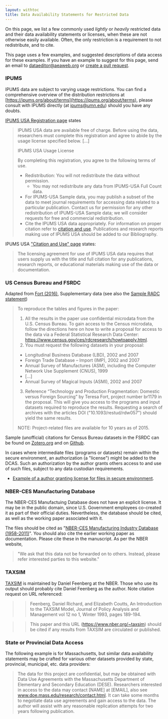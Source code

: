 ```yaml
---
layout: withtoc
title: Data Availability Statements for Restricted Data
---
```


On this page, we list a few commonly used *lightly* or *heavily* restricted data and their data availability statements or licenses, when these are not otherwise easily available. Often, the only restriction is a requirement to not redistribute, and to cite. 

This page uses a few examples, and suggested descriptions of data access for these examples. If you have an example to suggest for this page, send an email to dataeditor@aeaweb.org or [create a pull request](https://github.com/social-science-data-editors/guidance/pulls/new).

### IPUMS

IPUMS data are subject to varying usage restrictions. You can find a comprehensive overview of the distribution restrictions at [https://ipums.org/about/terms](https://ipums.org/about/terms), please consult with IPUMS directly  (at [ipums@umn.edu](mailto:ipums@umn.edu)) should you have any doubts.


[IPUMS USA Registration page](https://uma.pop.umn.edu/usa/user/new?return_url=https%3A%2F%2Fusa.ipums.org%2Fusa-action%2Fmenu) states
> IPUMS USA data are available free of charge. Before using the data, researchers must complete this registration and agree to abide by the usage license specified below. [...] 
>
> IPUMS USA Usage License
>
> By completing this registration, you agree to the following terms of use.
> - Redistribution: You will not redistribute the data without permission.
>   - You may not redistribute any data from IPUMS-USA Full Count data. 
>  - For IPUMS-USA Sample data, you may publish a subset of the data to meet journal requirements for accessing data related to a particular publication. 
> Contact us for permission for any other redistribution of IPUMS-USA Sample data; we will consider requests for free and commercial redistribution.
> - Cite the IPUMS USA data appropriately. For information on proper citation refer to [citation and use](https://usa.ipums.org/usa/cite.shtml). Publications and research reports making use of IPUMS USA should be added to our Bibliography. 

IPUMS USA ["Citation and Use" page](https://usa.ipums.org/usa/cite.shtml) states:
> The licensing agreement for use of IPUMS USA data requires that users supply us with the title and full citation for any publications, research reports, or educational materials making use of the data or documentation.

### US Census Bureau and FSRDC

Adapted from [Fort (2016)](https://doi.org/10.1093/restud/rdw057), Supplementary data (see also the [Sample RADC statement](samples/sample_radc_statement2.md))


> To reproduce the tables and figures in the paper:
> 1. All the results in the paper use confidential microdata from the U.S. Census Bureau. To gain
access to the Census microdata, follow the directions here on how to write a proposal for access
to the data via a Federal Statistical Research Data Center:
https://www.census.gov/ces/rdcresearch/howtoapply.html.
>2. You must request the following datasets in your proposal:
>   - Longitudinal Business Database (LBD), 2002 and 2007
>   - Foreign Trade Database – Import (IMP), 2002 and 2007
>   - Annual Survey of Manufactures (ASM), including the Computer Network Use      Supplement (CNUS), 1999
>   - [...]
>   - Annual Survey of Magical Inputs (ASMI), 2002 and 2007
>3. Reference “Technology and Production Fragmentation: Domestic versus Foreign   Sourcing” by Teresa Fort, project number br1179 in the proposal. This will give you access to   the programs and input datasets required to reproduce the results. Requesting a search of archives   with the articles DOI ("10.1093/restud/rdw057") should yield the same results. 
>
>   NOTE: Project-related files are available for 10 years as of 2015. 

Sample (unofficial) citations for Census Bureau datasets in the FSRDC can be found on [Zotero.org](https://www.zotero.org/groups/2245704/fsrdc/library) and on [Github](https://github.com/ncrncornell/cms-to-bib).

In cases where intermediate files (programs or datasets) remain within the secure environment, an authorization (a "license") might be added to the DCAS. Such an authorization by the author grants others access to and use of such files, subject to any data custodian requirements. 

- [Example of a author granting license for files in secure environment](samples/sample_radc_statement1.md).


### NBER-CES Manufacturing Database

The NBER-CES Manufactuing Database does not have an explicit license. It may be in the public domain, since U.S. Government employees co-created it as part of their official duties. Nevertheless, the database should be cited, as well as the working paper associated with it.

The files should be cited as "[NBER-CES Manufacturing Industry Database (1958-2011)](https://www.nber.org/nberces/)". You should also cite the earlier working paper as documentation. Please cite these in the manuscript. As per the NBER website, 

> "We ask that this data not be forwarded on to others. Instead, please refer interested parties to this website."

### TAXSIM

[TAXSIM](https://www.nber.org/~taxsim) is maintained by Daniel Feenberg at the NBER. Those who use its output should probably cite Daniel Feenberg as the author. Note citation request on URL referenced:

> > Feenberg, Daniel Richard, and Elizabeth Coutts, An Introduction to the TAXSIM Model, Journal of Policy Analysis and Management vol 12 no 1, Winter 1993, pages 189-194.

> > This paper and this URL (https://www.nber.org/~taxsim) should be cited if any results from TAXSIM are circulated or published. 

### State or Provincial Data Access

The following example is for Massachusetts, but similar data availability statements may be crafted for various other datasets provided by state, provincial, municipal, etc. data providers:

> The data for this project are confidential, but may be obtained with Data Use Agreements with the Massachusetts Department of Elementary and Secondary Education (DESE). Researchers interested in access to the data may contact [NAME] at [EMAIL], also see www.doe.mass.edu/research/contact.html. It can take some months to negotiate data use agreements and gain access to the data. The author will assist with any reasonable replication attempts for two years following publication.
